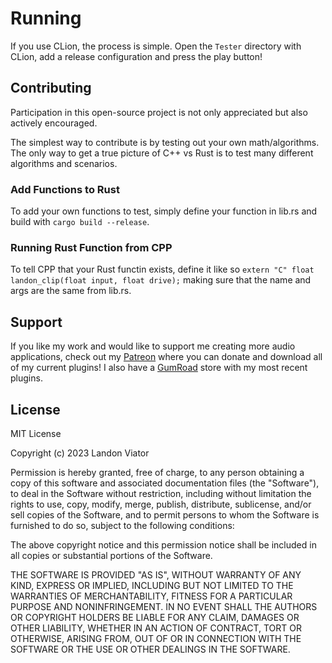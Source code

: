 # Running

If you use CLion, the process is simple. Open the `Tester` directory with CLion, add a release configuration and press the play button!

## Contributing

Participation in this open-source project is not only appreciated but also actively encouraged.

The simplest way to contribute is by testing out your own math/algorithms. The only way to get a true picture of C++ vs Rust is to test many different algorithms and scenarios.

### Add Functions to Rust
To add your own functions to test, simply define your function in lib.rs and build with `cargo build --release`.

### Running Rust Function from CPP
To tell CPP that your Rust functin exists, define it like so `extern "C" float landon_clip(float input, float drive);` making sure that the name and args are the same from lib.rs.

## Support

If you like my work and would like to support me creating more audio applications, check out my [Patreon](https://www.patreon.com/ViatorDSP) where you can donate and download all of my current plugins! I also have a [GumRoad](https://viatordsp.gumroad.com/?_gl=1*18tqfoy*_ga*MTg2MjcxNDgyNS4xNjg5OTI3NDE3*_ga_6LJN6D94N6*MTY5MjM5NjQ1Ni4xODguMS4xNjkyMzk2NTExLjAuMC4w) store with my most recent plugins.

## License

MIT License

Copyright (c) 2023 Landon Viator

Permission is hereby granted, free of charge, to any person obtaining a copy
of this software and associated documentation files (the "Software"), to deal
in the Software without restriction, including without limitation the rights
to use, copy, modify, merge, publish, distribute, sublicense, and/or sell
copies of the Software, and to permit persons to whom the Software is
furnished to do so, subject to the following conditions:

The above copyright notice and this permission notice shall be included in all
copies or substantial portions of the Software.

THE SOFTWARE IS PROVIDED "AS IS", WITHOUT WARRANTY OF ANY KIND, EXPRESS OR
IMPLIED, INCLUDING BUT NOT LIMITED TO THE WARRANTIES OF MERCHANTABILITY,
FITNESS FOR A PARTICULAR PURPOSE AND NONINFRINGEMENT. IN NO EVENT SHALL THE
AUTHORS OR COPYRIGHT HOLDERS BE LIABLE FOR ANY CLAIM, DAMAGES OR OTHER
LIABILITY, WHETHER IN AN ACTION OF CONTRACT, TORT OR OTHERWISE, ARISING FROM,
OUT OF OR IN CONNECTION WITH THE SOFTWARE OR THE USE OR OTHER DEALINGS IN THE
SOFTWARE.
 
